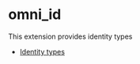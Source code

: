 # omni_id

This extension provides identity types

* [Identity types](https://docs.omnigres.org/omni_id/identity_type/)